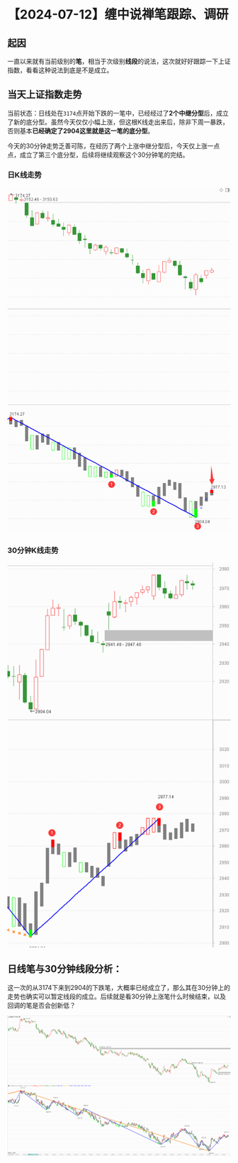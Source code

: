 # 【2024-07-12】缠中说禅笔跟踪、调研
## 起因

一直以来就有当前级别的**笔**，相当于次级别**线段**的说法，这次就好好跟踪一下上证指数，看看这种说法到底是不是成立。



## 当天上证指数走势

当前状态：日线处在`3174`点开始下跌的一笔中，已经经过了**2个中继分型**后，成立了新的底分型。虽然今天仅仅小幅上涨，但这根K线走出来后，除非下周一暴跌，否则基本**已经确定了2904这里就是这一笔的底分型**。



今天的30分钟走势乏善可陈，在经历了两个上涨中继分型后，今天仅上涨一点点，成立了第三个底分型，后续将继续观察这个30分钟笔的完结。



### 日K线走势

![](day\20240712.png)



### 30分钟K线走势

![](min30\20240712.png)



## 日线笔与30分钟线段分析：

这一次的从3174下来到2904的下跌笔，大概率已经成立了，那么其在30分钟上的走势也确实可以暂定线段的成立。后续就是看30分钟上涨笔什么时候结束，以及回调的笔是否会创新低？

![](min30\20240712_线段.png)

